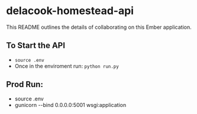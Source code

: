 # delacook-homestead-api

This README outlines the details of collaborating on this Ember application.

## To Start the API  
* `source .env`
* Once in the enviroment run: `python run.py`

## Prod Run:
* source .env
* gunicorn --bind 0.0.0.0:5001 wsgi:application
